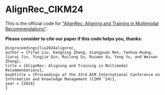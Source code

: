 # AlignRec_CIKM24

This is the official code for ["AlignRec: Aligning and Training in Multimodal Recommendations"](https://arxiv.org/abs/2403.12384).

**Please consider to cite our paper if this code helps you, thanks:**
```
@inproceedings{liu2024alignrec,
author = {Yifan Liu, Kangning Zhang, Xiangyuan Ren, Yanhua Huang, Jiarui Jin, Yingjie Qin, Ruilong Su, Ruiwen Xu, Yong Yu, and Weinan Zhang},
title = {AlignRec: Aligning and Training in Multimodal Recommendations},
booktitle = {Proceedings of the 33rd ACM International Conference on Information and Knowledge Management (CIKM ’24)},
year = {2024}
}

